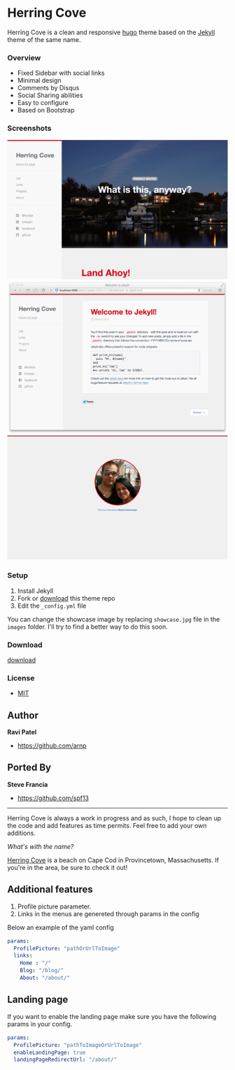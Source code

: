 Herring Cove
============

Herring Cove is a clean and responsive [hugo](http://hugo.spf13.com) theme based on the [Jekyll](http://jekyllrb.com) theme of the same name.


### Overview

* Fixed Sidebar with social links
* Minimal design 
* Comments by Disqus
* Social Sharing abilities 
* Easy to configure
* Based on Bootstrap

### Screenshots

![screenshot](/images/screenshot1.png)
![screenshot](/images/screenshot2.png)
![screenshot](/images/screenshot-landing.png)

### Setup

1. Install Jekyll
2. Fork or [download](https://github.com/arnp/herring-cove/archive/master.zip) this theme repo
3. Edit the `_config.yml` file

You can change the showcase image by replacing `showcase.jpg` file in the `images` folder. I'll try to find a better way to do this soon. 

### Download

[download](https://github.com/arnp/herring-cove/archive/master.zip)

### License
* [MIT](http://opensource.org/licenses/MIT)

## Author
**Ravi Patel**
- <https://github.com/arnp>

## Ported By
**Steve Francia**
- <https://github.com/spf13>

-------------
Herring Cove is always a work in progress and as such, I hope to clean up the code and add features as time permits. Feel free to add your own additions. 

*What's with the name?*

[Herring Cove](http://www.capecodbeachchair.com/beachguide/index.cfm?page=3&BeachID=5) is a beach on Cape Cod in Provincetown, Massachusetts. If you're in the area, be sure to check it out!

## Additional features

1. Profile picture parameter.
2. Links in the menus are genereted through params in the config

Below an example of the yaml config
```yaml
params:
  ProfilePicture: "pathOrUrlToImage"
  links:
    Home : "/"
    Blog: "/blog/"
    About: "/about/"
```

## Landing page
If you want to enable the landing page make sure you have the following params in your config.

```yaml
params:
  ProfilePicture: "pathToImageOrUrlToImage"
  enableLandingPage: true
  landingPageRedirectUrl: "/about/"
```

